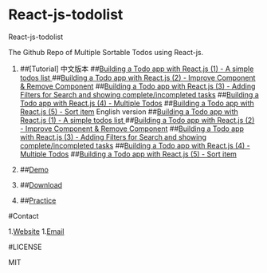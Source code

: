 # React-js-todolist
React-js-todolist

The Github Repo of Multiple Sortable Todos using React-js.

1. ##[Tutorial]
	中文版本
	##[Building a Todo app with React.js (1) - A simple todos list ](http://kennethhutw.github.io/2016/07/21/React-js-todo-list-sortable-cn-1/)
	##[Building a Todo app with React.js (2) - Improve Component & Remove Component](http://kennethhutw.github.io/2016/07/21/React-js-todo-list-sortable-cn-2/)
	##[Building a Todo app with React.js (3) - Adding Filters for Search and showing complete/incompleted tasks](http://kennethhutw.github.io/2016/07/21/React-js-todo-list-sortable-cn-3/)
	##[Building a Todo app with React.js (4) - Multiple Todos](http://kennethhutw.github.io/2016/07/21/React-js-todo-list-sortable-cn-4/)
	##[Building a Todo app with React.js (5) - Sort item](http://kennethhutw.github.io/2016/07/21/React-js-todo-list-sortable-cn-5/)
	English version
	##[Building a Todo app with React.js (1) - A simple todos list ](http://kennethhutw.github.io/2016/07/19/React-js-todo-list-sortable/)
	##[Building a Todo app with React.js (2) - Improve Component & Remove Component](http://kennethhutw.github.io/2016/07/20/React-js-todo-list-sortable-2/)
	##[Building a Todo app with React.js (3) - Adding Filters for Search and showing complete/incompleted tasks](http://kennethhutw.github.io/2016/07/20/React-js-todo-list-sortable-3/)
	##[Building a Todo app with React.js (4) - Multiple Todos](http://kennethhutw.github.io/2016/07/21/React-js-todo-list-sortable-4/)
	##[Building a Todo app with React.js (5) - Sort item](http://kennethhutw.github.io/2016/07/21/React-js-todo-list-sortable-5/)
	
1. ##[Demo](http://kennethhutw.github.io/demo/ReactJs/Step6/index)
1. ##[Download](https://github.com/kennethhutw/React-js-todolist/archive/master.zip)
1. ##[Practice](https://github.com/kennethhutw/React-js-todolist/archive/practice.zip)

#Contact

1.[Website](http://www.kennethhu.net)
1.[Email](mailto:Kenneth.hu@hotmail.com)

#LICENSE

MIT
